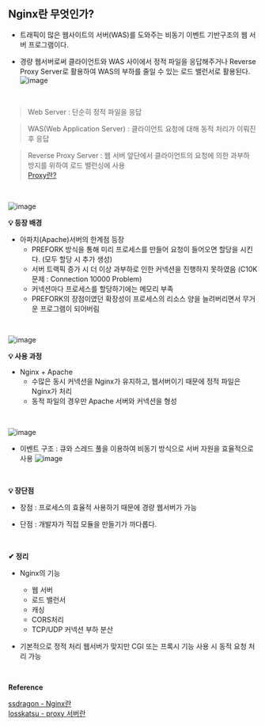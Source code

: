 ## Nginx란 무엇인가?

- 트래픽이 많은 웹사이트의 서버(WAS)를 도와주는 비동기 이벤트 기반구조의 웹 서버 프로그램이다.

- 경량 웹서버로써 클라이언트와 WAS 사이에서 정적 파일을 응답해주거나
Reverse Proxy Server로 활용하여 WAS의 부하를 줄일 수 있는 로드 밸런서로 활용된다.
![image](https://github.com/yejun95/Today-I-Learn/assets/121341413/ba02e0d4-5ff9-49fd-8db3-6ae99ee30a7b)
<br>

> Web Server : 단순히 정적 파일을 응답

> WAS(Web Application Server) : 클라이언트 요청에 대해 동적 처리가 이뤄진 후 응답

> Reverse Proxy Server : 웹 서버 앞단에서 클라이언트의 요청에 의한 과부하 방지를 위하여 로드 밸런싱에 사용<br>
[Proxy란?](https://github.com/yejun95/Today-I-Learn/blob/master/ETC/Proxy.md)
<br>

![image](https://github.com/yejun95/Today-I-Learn/assets/121341413/f7aaf6a1-1410-439a-9faf-0f9f03e340ac)
<br>

**💡 등장 배경**
- 아파치(Apache)서버의 한계점 등장
  - PREFORK 방식을 통해 미리 프로세스를 만들어 요청이 들어오면 할당을 시킨다. (모두 할당 시 추가 생성)
  - 서버 트랙픽 증가 시 더 이상 과부하로 인한 커넥션을 진행하지 못하였음 (C10K 문제 : Connection 10000 Problem)
  - 커넥션마다 프로세스를 할당하기에는 메모리 부족
  - PREFORK의 장점이였던 확장성이 프로세스의 리소스 양을 늘려버리면서 무거운 프로그램이 되어버림
<br>

![image](https://github.com/yejun95/Today-I-Learn/assets/121341413/754b6ee1-2abb-42c0-9f0f-987c9be1f1ba)
<br>

**💡 사용 과정**
- Nginx + Apache
  - 수많은 동시 커넥션을 Nginx가 유지하고, 웹서버이기 때문에 정적 파일은 Nginx가 처리
  - 동적 파일의 경우만 Apache 서버와 커넥션을 형성
<br>

![image](https://github.com/yejun95/Today-I-Learn/assets/121341413/db2a88c8-86e5-4d43-9d45-fbecb2c2c95b)
<br>

- 이벤트 구조 : 큐와 스레드 풀을 이용하여 비동기 방식으로 서버 자원을 효율적으로 사용
![image](https://github.com/yejun95/Today-I-Learn/assets/121341413/40855e8e-b18e-4884-9bca-fc2b6dcdfee7)
<br>

**💡 장단점**
- 장점 : 프로세스의 효율적 사용하기 때문에 경량 웹서버가 가능

- 단점 : 개발자가 직접 모듈을 만들기가 까다롭다.
<br>

**✔ 정리**
- Nginx의 기능
  - 웹 서버
  - 로드 밸런서
  - 캐싱
  - CORS처리
  - TCP/UDP 커넥션 부하 분산
 
- 기본적으로 정적 처리 웹서버가 맞지만 CGI 또는 프록시 기능 사용 시 동적 요청 처리 가능
<br>

**Reference**<br>

[ssdragon - Nginx란](https://ssdragon.tistory.com/60)<br>
[losskatsu - proxy 서버란](https://losskatsu.github.io/it-infra/reverse-proxy/#2-%ED%8F%AC%EC%9B%8C%EB%93%9C-%ED%94%84%EB%A1%9D%EC%8B%9Cforward-%EC%84%9C%EB%B2%84%EB%9E%80)




